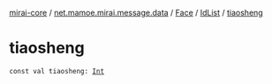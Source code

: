 [mirai-core](../../../index.md) / [net.mamoe.mirai.message.data](../../index.md) / [Face](../index.md) / [IdList](index.md) / [tiaosheng](./tiaosheng.md)

# tiaosheng

`const val tiaosheng: `[`Int`](https://kotlinlang.org/api/latest/jvm/stdlib/kotlin/-int/index.html)